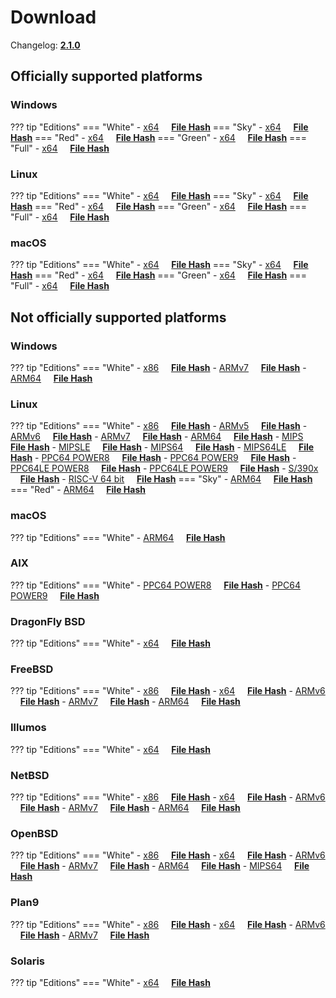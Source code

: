 # Download

Changelog: [**2.1.0**](../Changelog.md#210-_-march-19-2022)

## Officially supported platforms

### Windows

??? tip "Editions"
    === "White"
        - [x64](../../dl/2.1.0/white/windows/dixer_amd64.exe) &nbsp;&nbsp;&nbsp; **<a href="../../dl/?info=2.1.0/white/windows/dixer_amd64.exe" target="_blank">File Hash</a>**
    === "Sky"
        - [x64](../../dl/2.1.0/sky/windows/dixer_amd64.exe) &nbsp;&nbsp;&nbsp; **<a href="../../dl/?info=2.1.0/sky/windows/dixer_amd64.exe" target="_blank">File Hash</a>**
    === "Red"
        - [x64](../../dl/2.1.0/red/windows/dixer_amd64.exe) &nbsp;&nbsp;&nbsp; **<a href="../../dl/?info=2.1.0/red/windows/dixer_amd64.exe" target="_blank">File Hash</a>**
    === "Green"
        - [x64](../../dl/2.1.0/green/windows/dixer_amd64.exe) &nbsp;&nbsp;&nbsp; **<a href="../../dl/?info=2.1.0/green/windows/dixer_amd64.exe" target="_blank">File Hash</a>**
    === "Full"
        - [x64](../../dl/2.1.0/full/windows/dixer_amd64.exe) &nbsp;&nbsp;&nbsp; **<a href="../../dl/?info=2.1.0/full/windows/dixer_amd64.exe" target="_blank">File Hash</a>**

### Linux

??? tip "Editions"
    === "White"
        - [x64](../../dl/2.1.0/white/linux/dixer_amd64) &nbsp;&nbsp;&nbsp; **<a href="../../dl/?info=2.1.0/white/linux/dixer_amd64" target="_blank">File Hash</a>**
    === "Sky"
        - [x64](../../dl/2.1.0/sky/linux/dixer_amd64) &nbsp;&nbsp;&nbsp; **<a href="../../dl/?info=2.1.0/sky/linux/dixer_amd64" target="_blank">File Hash</a>**
    === "Red"
        - [x64](../../dl/2.1.0/red/linux/dixer_amd64) &nbsp;&nbsp;&nbsp; **<a href="../../dl/?info=2.1.0/red/linux/dixer_amd64" target="_blank">File Hash</a>**
    === "Green"
        - [x64](../../dl/2.1.0/green/linux/dixer_amd64) &nbsp;&nbsp;&nbsp; **<a href="../../dl/?info=2.1.0/green/linux/dixer_amd64" target="_blank">File Hash</a>**
    === "Full"
        - [x64](../../dl/2.1.0/full/linux/dixer_amd64) &nbsp;&nbsp;&nbsp; **<a href="../../dl/?info=2.1.0/full/linux/dixer_amd64" target="_blank">File Hash</a>**

### macOS

??? tip "Editions"
    === "White"
        - [x64](../../dl/2.1.0/white/darwin/dixer_amd64) &nbsp;&nbsp;&nbsp; **<a href="../../dl/?info=2.1.0/white/darwin/dixer_amd64" target="_blank">File Hash</a>**
    === "Sky"
        - [x64](../../dl/2.1.0/sky/darwin/dixer_amd64) &nbsp;&nbsp;&nbsp; **<a href="../../dl/?info=2.1.0/sky/darwin/dixer_amd64" target="_blank">File Hash</a>**
    === "Red"
        - [x64](../../dl/2.1.0/red/darwin/dixer_amd64) &nbsp;&nbsp;&nbsp; **<a href="../../dl/?info=2.1.0/red/darwin/dixer_amd64" target="_blank">File Hash</a>**
    === "Green"
        - [x64](../../dl/2.1.0/green/darwin/dixer_amd64) &nbsp;&nbsp;&nbsp; **<a href="../../dl/?info=2.1.0/green/darwin/dixer_amd64" target="_blank">File Hash</a>**
    === "Full"
        - [x64](../../dl/2.1.0/full/darwin/dixer_amd64) &nbsp;&nbsp;&nbsp; **<a href="../../dl/?info=2.1.0/full/darwin/dixer_amd64" target="_blank">File Hash</a>**

## Not officially supported platforms

### Windows

??? tip "Editions"
    === "White"
        - [x86](../../dl/2.1.0/white/windows/dixer_386.exe) &nbsp;&nbsp;&nbsp; **<a href="../../dl/?info=2.1.0/white/windows/dixer_386.exe" target="_blank">File Hash</a>**
        - [ARMv7](../../dl/2.1.0/white/windows/dixer_armV7.exe) &nbsp;&nbsp;&nbsp; **<a href="../../dl/?info=2.1.0/white/windows/dixer_armV7.exe" target="_blank">File Hash</a>**
        - [ARM64](../../dl/2.1.0/white/windows/dixer_arm64.exe) &nbsp;&nbsp;&nbsp; **<a href="../../dl/?info=2.1.0/white/windows/dixer_arm64.exe" target="_blank">File Hash</a>**

### Linux

??? tip "Editions"
    === "White"
        - [x86](../../dl/2.1.0/white/linux/dixer_386) &nbsp;&nbsp;&nbsp; **<a href="../../dl/?info=2.1.0/white/linux/dixer_386" target="_blank">File Hash</a>**
        - [ARMv5](../../dl/2.1.0/white/linux/dixer_armV5) &nbsp;&nbsp;&nbsp; **<a href="../../dl/?info=2.1.0/white/linux/dixer_armV5" target="_blank">File Hash</a>**
        - [ARMv6](../../dl/2.1.0/white/linux/dixer_armV6) &nbsp;&nbsp;&nbsp; **<a href="../../dl/?info=2.1.0/white/linux/dixer_armV6" target="_blank">File Hash</a>**
        - [ARMv7](../../dl/2.1.0/white/linux/dixer_armV7) &nbsp;&nbsp;&nbsp; **<a href="../../dl/?info=2.1.0/white/linux/dixer_armV7" target="_blank">File Hash</a>**
        - [ARM64](../../dl/2.1.0/white/linux/dixer_arm64) &nbsp;&nbsp;&nbsp; **<a href="../../dl/?info=2.1.0/white/linux/dixer_arm64" target="_blank">File Hash</a>**
        - [MIPS](../../dl/2.1.0/white/linux/dixer_mips) &nbsp;&nbsp;&nbsp; **<a href="../../dl/?info=2.1.0/white/linux/dixer_mips" target="_blank">File Hash</a>**
        - [MIPSLE](../../dl/2.1.0/white/linux/dixer_mipsle) &nbsp;&nbsp;&nbsp; **<a href="../../dl/?info=2.1.0/white/linux/dixer_mipsle" target="_blank">File Hash</a>**
        - [MIPS64](../../dl/2.1.0/white/linux/dixer_mips64) &nbsp;&nbsp;&nbsp; **<a href="../../dl/?info=2.1.0/white/linux/dixer_mips64" target="_blank">File Hash</a>**
        - [MIPS64LE](../../dl/2.1.0/white/linux/dixer_mips64le) &nbsp;&nbsp;&nbsp; **<a href="../../dl/?info=2.1.0/white/linux/dixer_mips64le" target="_blank">File Hash</a>**
        - [PPC64 POWER8](../../dl/2.1.0/white/linux/dixer_ppc64_power8) &nbsp;&nbsp;&nbsp; **<a href="../../dl/?info=2.1.0/white/linux/dixer_ppc64_power8" target="_blank">File Hash</a>**
        - [PPC64 POWER9](../../dl/2.1.0/white/linux/dixer_ppc64_power9) &nbsp;&nbsp;&nbsp; **<a href="../../dl/?info=2.1.0/white/linux/dixer_ppc64_power9" target="_blank">File Hash</a>**
        - [PPC64LE POWER8](../../dl/2.1.0/white/linux/dixer_ppc64le_power8) &nbsp;&nbsp;&nbsp; **<a href="../../dl/?info=2.1.0/white/linux/dixer_ppc64le_power8" target="_blank">File Hash</a>**
        - [PPC64LE POWER9](../../dl/2.1.0/white/linux/dixer_ppc64le_power9) &nbsp;&nbsp;&nbsp; **<a href="../../dl/?info=2.1.0/white/linux/dixer_ppc64le_power9" target="_blank">File Hash</a>**
        - [S/390x](../../dl/2.1.0/white/linux/dixer_s390x) &nbsp;&nbsp;&nbsp; **<a href="../../dl/?info=2.1.0/white/linux/dixer_s390x" target="_blank">File Hash</a>**
        - [RISC-V 64 bit](../../dl/2.1.0/white/linux/dixer_riscv64) &nbsp;&nbsp;&nbsp; **<a href="../../dl/?info=2.1.0/white/linux/dixer_riscv64" target="_blank">File Hash</a>**
    === "Sky"
        - [ARM64](../../dl/2.1.0/sky/linux/dixer_arm64) &nbsp;&nbsp;&nbsp; **<a href="../../dl/?info=2.1.0/sky/linux/dixer_arm64" target="_blank">File Hash</a>**
    === "Red"
        - [ARM64](../../dl/2.1.0/red/linux/dixer_arm64) &nbsp;&nbsp;&nbsp; **<a href="../../dl/?info=2.1.0/red/linux/dixer_arm64" target="_blank">File Hash</a>**

### macOS

??? tip "Editions"
    === "White"
        - [ARM64](../../dl/2.1.0/white/darwin/dixer_arm64) &nbsp;&nbsp;&nbsp; **<a href="../../dl/?info=2.1.0/white/darwin/dixer_arm64" target="_blank">File Hash</a>**

### AIX

??? tip "Editions"
    === "White"
        - [PPC64 POWER8](../../dl/2.1.0/white/aix/dixer_ppc64_power8) &nbsp;&nbsp;&nbsp; **<a href="../../dl/?info=2.1.0/white/aix/dixer_ppc64_power8" target="_blank">File Hash</a>**
        - [PPC64 POWER9](../../dl/2.1.0/white/aix/dixer_ppc64_power9) &nbsp;&nbsp;&nbsp; **<a href="../../dl/?info=2.1.0/white/aix/dixer_ppc64_power9" target="_blank">File Hash</a>**

### DragonFly BSD

??? tip "Editions"
    === "White"
        - [x64](../../dl/2.1.0/white/dragonfly/dixer_amd64) &nbsp;&nbsp;&nbsp; **<a href="../../dl/?info=2.1.0/white/dragonfly/dixer_amd64" target="_blank">File Hash</a>**

### FreeBSD

??? tip "Editions"
    === "White"
        - [x86](../../dl/2.1.0/white/freebsd/dixer_386) &nbsp;&nbsp;&nbsp; **<a href="../../dl/?info=2.1.0/white/freebsd/dixer_386" target="_blank">File Hash</a>**
        - [x64](../../dl/2.1.0/white/freebsd/dixer_amd64) &nbsp;&nbsp;&nbsp; **<a href="../../dl/?info=2.1.0/white/freebsd/dixer_amd64" target="_blank">File Hash</a>**
        - [ARMv6](../../dl/2.1.0/white/freebsd/dixer_armV6) &nbsp;&nbsp;&nbsp; **<a href="../../dl/?info=2.1.0/white/freebsd/dixer_armV6" target="_blank">File Hash</a>**
        - [ARMv7](../../dl/2.1.0/white/freebsd/dixer_armV7) &nbsp;&nbsp;&nbsp; **<a href="../../dl/?info=2.1.0/white/freebsd/dixer_armV7" target="_blank">File Hash</a>**
        - [ARM64](../../dl/2.1.0/white/freebsd/dixer_arm64) &nbsp;&nbsp;&nbsp; **<a href="../../dl/?info=2.1.0/white/freebsd/dixer_arm64" target="_blank">File Hash</a>**

### Illumos

??? tip "Editions"
    === "White"
        - [x64](../../dl/2.1.0/white/illumos/dixer_amd64) &nbsp;&nbsp;&nbsp; **<a href="../../dl/?info=2.1.0/white/illumos/dixer_amd64" target="_blank">File Hash</a>**

### NetBSD

??? tip "Editions"
    === "White"
        - [x86](../../dl/2.1.0/white/netbsd/dixer_386) &nbsp;&nbsp;&nbsp; **<a href="../../dl/?info=2.1.0/white/netbsd/dixer_386" target="_blank">File Hash</a>**
        - [x64](../../dl/2.1.0/white/netbsd/dixer_amd64) &nbsp;&nbsp;&nbsp; **<a href="../../dl/?info=2.1.0/white/netbsd/dixer_amd64" target="_blank">File Hash</a>**
        - [ARMv6](../../dl/2.1.0/white/netbsd/dixer_armV6) &nbsp;&nbsp;&nbsp; **<a href="../../dl/?info=2.1.0/white/netbsd/dixer_armV6" target="_blank">File Hash</a>**
        - [ARMv7](../../dl/2.1.0/white/netbsd/dixer_armV7) &nbsp;&nbsp;&nbsp; **<a href="../../dl/?info=2.1.0/white/netbsd/dixer_armV7" target="_blank">File Hash</a>**
        - [ARM64](../../dl/2.1.0/white/netbsd/dixer_arm64) &nbsp;&nbsp;&nbsp; **<a href="../../dl/?info=2.1.0/white/netbsd/dixer_arm64" target="_blank">File Hash</a>**

### OpenBSD

??? tip "Editions"
    === "White"
        - [x86](../../dl/2.1.0/white/openbsd/dixer_386) &nbsp;&nbsp;&nbsp; **<a href="../../dl/?info=2.1.0/white/openbsd/dixer_386" target="_blank">File Hash</a>**
        - [x64](../../dl/2.1.0/white/openbsd/dixer_amd64) &nbsp;&nbsp;&nbsp; **<a href="../../dl/?info=2.1.0/white/openbsd/dixer_amd64" target="_blank">File Hash</a>**
        - [ARMv6](../../dl/2.1.0/white/openbsd/dixer_armV6) &nbsp;&nbsp;&nbsp; **<a href="../../dl/?info=2.1.0/white/openbsd/dixer_armV6" target="_blank">File Hash</a>**
        - [ARMv7](../../dl/2.1.0/white/openbsd/dixer_armV7) &nbsp;&nbsp;&nbsp; **<a href="../../dl/?info=2.1.0/white/openbsd/dixer_armV7" target="_blank">File Hash</a>**
        - [ARM64](../../dl/2.1.0/white/openbsd/dixer_arm64) &nbsp;&nbsp;&nbsp; **<a href="../../dl/?info=2.1.0/white/openbsd/dixer_arm64" target="_blank">File Hash</a>**
        - [MIPS64](../../dl/2.1.0/white/openbsd/dixer_mips64) &nbsp;&nbsp;&nbsp; **<a href="../../dl/?info=2.1.0/white/openbsd/dixer_mips64" target="_blank">File Hash</a>**

### Plan9

??? tip "Editions"
    === "White"
        - [x86](../../dl/2.1.0/white/plan9/dixer_386) &nbsp;&nbsp;&nbsp; **<a href="../../dl/?info=2.1.0/white/plan9/dixer_386" target="_blank">File Hash</a>**
        - [x64](../../dl/2.1.0/white/plan9/dixer_amd64) &nbsp;&nbsp;&nbsp; **<a href="../../dl/?info=2.1.0/white/plan9/dixer_amd64" target="_blank">File Hash</a>**
        - [ARMv6](../../dl/2.1.0/white/plan9/dixer_armV6) &nbsp;&nbsp;&nbsp; **<a href="../../dl/?info=2.1.0/white/plan9/dixer_armV6" target="_blank">File Hash</a>**
        - [ARMv7](../../dl/2.1.0/white/plan9/dixer_armV7) &nbsp;&nbsp;&nbsp; **<a href="../../dl/?info=2.1.0/white/plan9/dixer_armV7" target="_blank">File Hash</a>**

### Solaris

??? tip "Editions"
    === "White"
        - [x64](../../dl/2.1.0/white/solaris/dixer_amd64) &nbsp;&nbsp;&nbsp; **<a href="../../dl/?info=2.1.0/white/solaris/dixer_amd64" target="_blank">File Hash</a>**
